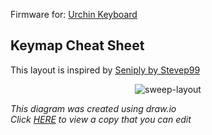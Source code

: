 Firmware for: [Urchin Keyboard](https://github.com/duckyb/urchin)

## Keymap Cheat Sheet

This layout is inspired by [Seniply by Stevep99](https://stevep99.github.io/seniply/)

<div align="center">
  
  ![sweep-layout](https://user-images.githubusercontent.com/27895007/185715593-69f9f981-ae17-4788-b2a8-d1360c65622a.svg)

</div>

*This diagram was created using draw.io*  
*Click [HERE](https://viewer.diagrams.net/?tags=%7B%7D&lightbox=1&highlight=0000ff&edit=_blank&layers=1&nav=1&title=Palm%20Keyboard%20Layout.drawio&dark=auto#Uhttps%3A%2F%2Fraw.githubusercontent.com%2Fhenrik-palm%2Fzmk-urchin%2Fdev%2FPalm%2520Keyboard%2520Layout.drawio) to view a copy that you can edit*
